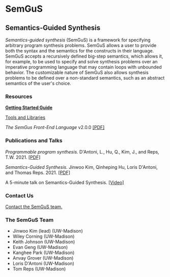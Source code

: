 
# SemGuS

## Semantics-Guided Synthesis

*Semantics-guided synthesis* (SemGuS) is a framework for specifying arbitrary program synthesis problems. SemGuS allows a user to provide both the syntax and the semantics for the constructs in their language. SemGuS accepts a recursively defined big-step semantics, which allows it, for example, to be used to specify and solve synthesis problems over an imperative programming language that may contain loops with unbounded behavior. The customizable nature of SemGuS also allows synthesis problems to be defined over a non-standard semantics, such as an abstract semantics of the user's choice.

### Resources

[**Getting Started Guide**](getting-started)

[Tools and Libraries](tools)

*The SemGus Front-End Language* v2.0.0 [[PDF]](res/semgus-lang.pdf)

### Publications and Talks

*Programmable program synthesis.* D'Antoni, L., Hu, Q., Kim, J., and Reps, T.W. 2021. [[PDF]](https://pages.cs.wisc.edu/~loris/papers/cav21-keynote.pdf)

*Semantics-Guided Synthesis.* Jinwoo Kim, Qinheping Hu, Loris D'Antoni, and Thomas Reps. 2021. [[PDF]](https://pages.cs.wisc.edu/~loris/papers/popl21.pdf)

A 5-minute talk on Semantics-Guided Synthesis. [[Video]](talks)

### Contact Us

[Contact the SemGuS team.](mailto:semgus@office365.wisc.edu)

### The SemGuS Team

- Jinwoo Kim (lead) (UW-Madison)
- Wiley Corning (UW-Madison)
- Keith Johnson (UW-Madison)
- Evan Geng (UW-Madison)
- Kanghee Park (UW-Madison)
- Anvay Grover (UW-Madison)
- Loris D'Antoni (UW-Madison)
- Tom Reps (UW-Madison)


